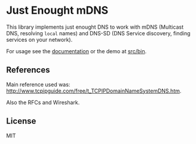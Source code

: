 # Just Enought mDNS

This library implements just enought DNS to work with mDNS (Multicast DNS, resolving `local` names) and DNS-SD (DNS Service discovery, finding services on your network).

For usage see the [documentation](https://diogok.github.io/je-dns) or the demo at [src/bin](src/bin/demo.zig).

## References

Main reference used was: http://www.tcpipguide.com/free/t_TCPIPDomainNameSystemDNS.htm.

Also the RFCs and Wireshark.

## License

MIT
